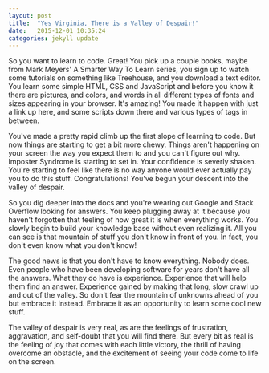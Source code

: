 ```yaml
---
layout: post
title:  "Yes Virginia, There is a Valley of Despair!"
date:   2015-12-01 10:35:24
categories: jekyll update
---
```


So you want to learn to code.  Great!  You pick up a couple books, maybe from Mark Meyers' A Smarter Way To Learn series, you sign up to watch some tutorials on something like Treehouse, and you download a text editor.  You learn some simple HTML, CSS and JavaScript and before you know it there are pictures, and colors, and words in all different types of fonts and sizes appearing in your browser.  It's amazing!  You made it happen with just a link up here, and some scripts down there and various types of tags in between.

You've made a pretty rapid climb up the first slope of learning to code.  But now things are starting to get a bit more chewy.  Things aren't happening on your screen the way you expect them to and you can't figure out why.  Imposter Syndrome is starting to set in.  Your confidence is severly shaken.  You're starting to feel like there is no way anyone would ever actually pay you to do this stuff.  Congratulations!  You've begun your descent into the valley of despair. 

So you dig deeper into the docs and you're wearing out Google and Stack Overflow looking for answers. You keep plugging away at it because you haven't forgotten that feeling of how great it is when everything works. You slowly begin to build your knowledge base without even realizing it.  All you can see is that mountain of stuff you don't know in front of you.  In fact, you don't even know what you don't know!

The good news is that you don't have to know everything.  Nobody does.  Even people who have been developing software for years don't have all the answers.  What they do have is experience.  Experience that will help them find an answer.  Experience gained by making that long, slow crawl up and out of the valley.  So don't fear the mountain of unknowns ahead of you but embrace it instead.  Embrace it as an opportunity to learn some cool new stuff.

The valley of despair is very real, as are the feelings of frustration, aggravation, and self-doubt that you will find there.  But every bit as real is the feeling of joy that comes with each little victory, the thrill of having overcome an obstacle, and the excitement of seeing your code come to life on the screen.





<!-- You’ll find this post in your `_posts` directory. Go ahead and edit it and re-build the site to see your changes. You can rebuild the site in many different ways, but the most common way is to run `jekyll serve --watch`, which launches a web server and auto-regenerates your site when a file is updated.

To add new posts, simply add a file in the `_posts` directory that follows the convention `YYYY-MM-DD-name-of-post.ext` and includes the necessary front matter. Take a look at the source for this post to get an idea about how it works.

Jekyll also offers powerful support for code snippets:

{% highlight ruby %}
def print_hi(name)
  puts "Hi, #{name}"
end
print_hi('Tom')
#=> prints 'Hi, Tom' to STDOUT.
{% endhighlight %}

Check out the [Jekyll docs][jekyll] for more info on how to get the most out of Jekyll. File all bugs/feature requests at [Jekyll’s GitHub repo][jekyll-gh]. If you have questions, you can ask them on [Jekyll’s dedicated Help repository][jekyll-help].

[jekyll]:      http://jekyllrb.com
[jekyll-gh]:   https://github.com/jekyll/jekyll
[jekyll-help]: https://github.com/jekyll/jekyll-help -->
